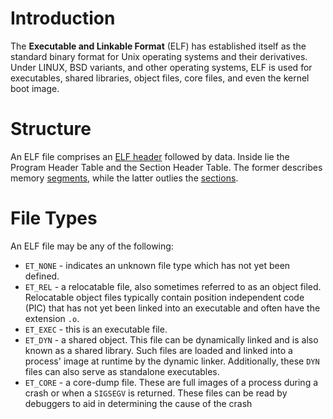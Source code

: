 # Introduction

The **Executable and Linkable Format** (ELF) has established itself as the standard binary format for Unix operating systems and their derivatives. Under LINUX, BSD variants, and other operating systems, ELF is used for executables, shared libraries, object files, core files, and even the kernel boot image. 

# Structure

An ELF file comprises an [ELF header](The%20ELF%20Header.md) followed by data. Inside lie the Program Header Table and the Section Header Table. The former describes memory [segments](Segments.md), while the latter outlies the [sections](Sections.md). 

# File Types

An ELF file may be any of the following:
- `ET_NONE` - indicates an unknown file type which has not yet been defined.
- `ET_REL` - a relocatable file, also sometimes referred to as an object filed. Relocatable object files typically contain position independent code (PIC) that has not yet been linked into an executable and often have the extension `.o`.
- `ET_EXEC` - this is an executable file.
- `ET_DYN` - a shared object. This file can be dynamically linked and is also known as a shared library. Such files are loaded and linked into a process' image at runtime by the dynamic linker. Additionally, these `DYN` files can also serve as standalone executables.
- `ET_CORE` - a core-dump file. These are full images of a process during a crash or when a `SIGSEGV` is returned. These files can be read by debuggers to aid in determining the cause of the crash